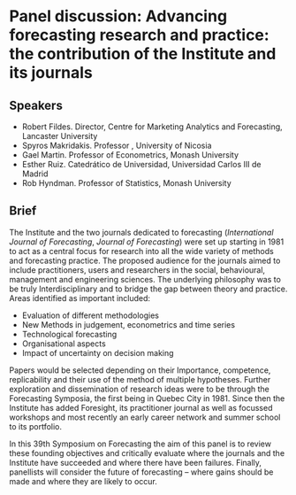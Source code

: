 # Panel discussion: Advancing forecasting research and practice: the contribution of the Institute and its journals

## Speakers

 * Robert Fildes. Director, Centre for Marketing Analytics and Forecasting, Lancaster University
 * Spyros Makridakis. Professor , University of Nicosia
 * Gael Martin. Professor of Econometrics, Monash University
 * Esther Ruiz. Catedrático de Universidad, Universidad Carlos III de Madrid
 * Rob Hyndman.  Professor of Statistics, Monash University


## Brief

The Institute and the two journals dedicated to forecasting (*International Journal of Forecasting*, *Journal of Forecasting*) were set up starting in 1981 to act as a central focus for research into all the wide variety of methods and forecasting practice. The proposed audience for the journals aimed to include practitioners, users and researchers in the social, behavioural, management and engineering sciences. The underlying philosophy was to be truly Interdisciplinary and to bridge the gap between theory and practice. Areas identified as important included:

- Evaluation of different methodologies
- New Methods in judgement, econometrics and time series
- Technological forecasting
- Organisational aspects
- Impact of uncertainty on decision making

Papers would be selected depending on their Importance, competence, replicability and their use of the method of multiple hypotheses. Further exploration and dissemination of research ideas were to be through the Forecasting Symposia, the first being in Quebec City in 1981. Since then the Institute has added Foresight, its practitioner journal as well as focussed workshops and most recently an early career network and summer school to its portfolio.

In this 39th Symposium on Forecasting the aim of this panel is to review these founding objectives and critically evaluate where the journals and the Institute have succeeded and where there have been failures. Finally, panellists will consider the future of forecasting – where gains should be made and where they are likely to occur.